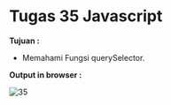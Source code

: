 # Tugas 35 Javascript

<b>Tujuan : </b>
<ul>
  <li>Memahami Fungsi querySelector.</li>
</ul>

<b>Output in browser : </b>

![35](https://user-images.githubusercontent.com/92837751/184478419-e0bd9cc1-398a-42e7-9ef9-4cd3c8bf953c.jpg)
